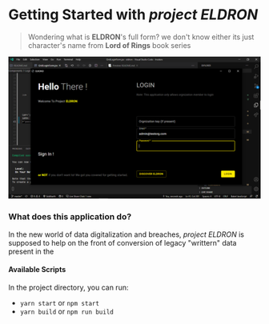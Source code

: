 # Getting Started with *project ELDRON*

> Wondering what is **ELDRON**'s full form? we don't know either its just character's name from **Lord of Rings** book series

![img](imgs\SignInPage.png)

### What does this application do?
In the new world of data digitalization and breaches, *project ELDRON* is supposed to help on the front of conversion of legacy "writtern" data present in the  


#### Available Scripts

In the project directory, you can run:

- `yarn start` or `npm start`
- `yarn build` or `npm run build`
